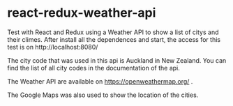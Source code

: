# react-redux-weather-api
Test with React and Redux using a Weather API to show a list of citys and their climes. After install all the dependences and start, the access for this test is on http://localhost:8080/

The city code that was used in this api is Auckland in New Zealand. You can find the list of all city codes in the documentation of the api.

The Weather API are available on https://openweathermap.org/ .

The Google Maps was also used to show the location of the cities.
